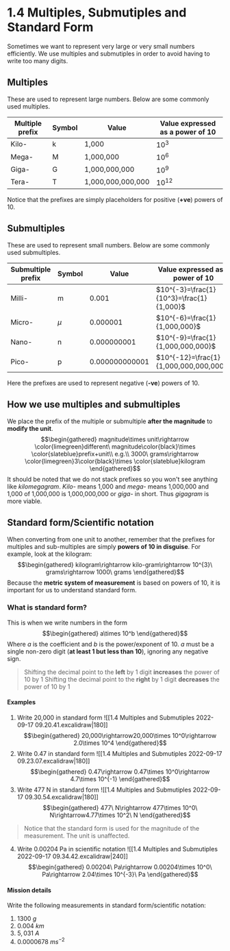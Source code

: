 # 1.4 Multiples, Submutiples and Standard Form
Sometimes we want to represent very large or very small numbers efficiently. We use multiples and submutiples in order to avoid having to write too many digits.

## Multiples
These are used to represent large numbers. Below are some commonly used multiples.

| Multiple prefix | Symbol | Value         | Value expressed as a power of 10 |
| -------- | ------ | ------------- | -------------------------------- |
| Kilo-     | k      | 1,000         | $10^3$                           |
| Mega-     | M      | 1,000,000     | $10^6$                           |
| Giga-     | G      | 1,000,000,000 | $10^9$                           |
| Tera-     | T      | 1,000,000,000,000 | $10^{12}$                          |

Notice that the prefixes are simply placeholders for positive (**+ve**) powers of 10.

## Submultiples
These are used to represent small numbers. Below are some commonly used submultiples.

| Submultiple prefix | Symbol | Value          | Value expressed as a power of 10 |
| ----------- | ------ | -------------- | ------------------------------- |
| Milli-       | m      | 0.001          | $10^{-3}=\frac{1}{10^3}=\frac{1}{1,000}$       |
| Micro-       | $\mu$  | 0.000001       | $10^{-6}=\frac{1}{1,000,000}$   |
| Nano-        | n      | 0.000000001    | $10^{-9}=\frac{1}{1,000,000,000}$                       |
| Pico-        | p      | 0.000000000001 | $10^{-12}=\frac{1}{1,000,000,000,000}$                      |

Here the prefixes are used to represent negative (**-ve**) powers of 10.

## How we use multiples and submultiples
We place the prefix of the multiple or submultiple **after the magnitude** to **modify the unit**.
$$\begin{gathered}
magnitude\times unit\rightarrow \color{limegreen}different\ magnitude\color{black}\times \color{slateblue}prefix+unit\\
e.g.\\
3000\ grams\rightarrow \color{limegreen}3\color{black}\times \color{slateblue}kilogram
\end{gathered}$$
It should be noted that we do not stack prefixes so you won't see anything like *kilomegagram*. *Kilo-* means 1,000 and *mega-* means 1,000,000 and 1,000 of 1,000,000 is 1,000,000,000 or *giga-* in short. Thus *gigagram* is more viable.

## Standard form/Scientific notation
When converting from one unit to another, remember that the prefixes for multiples and sub-multiples are simply **powers of 10 in disguise**.
For example, look at the kilogram:
$$\begin{gathered}
kilogram\rightarrow kilo-gram\rightarrow 10^{3}\ grams\rightarrow 1000\ grams
\end{gathered}$$
Because the **metric system of measurement** is based on powers of 10, it is important for us to understand standard form.

### What is standard form?
This is when we write numbers in the form
$$\begin{gathered}
a\times 10^b
\end{gathered}$$
Where $a$ is the coefficient and $b$ is the power/exponent of 10. $a$ must be a single non-zero digit (**at least 1 but less than 10**), ignoring any negative sign.
>Shifting the decimal point to the **left** by 1 digit **increases** the power of 10 by 1
>Shifting the decimal point to the **right** by 1 digit **decreases** the power of 10 by 1

#### Examples
1. Write 20,000 in standard form
![[1.4 Multiples and Submutiples 2022-09-17 09.20.41.excalidraw|180]]
$$\begin{gathered}
20,000\rightarrow20,000\times 10^0\rightarrow 2.0\times 10^4
\end{gathered}$$
2. Write 0.47 in standard form
![[1.4 Multiples and Submutiples 2022-09-17 09.23.07.excalidraw|180]]
$$\begin{gathered}
0.47\rightarrow 0.47\times 10^0\rightarrow 4.7\times 10^{-1}
\end{gathered}$$
3. Write 477 N in standard form
![[1.4 Multiples and Submutiples 2022-09-17 09.30.54.excalidraw|180]]
$$\begin{gathered}
477\ N\rightarrow 477\times 10^0\ N\rightarrow4.77\times 10^2\ N
\end{gathered}$$

>Notice that the standard form is used for the magnitude of the measurement. The unit is unaffected.

4. Write 0.00204 Pa in scientific notation
![[1.4 Multiples and Submutiples 2022-09-17 09.34.42.excalidraw|240]]
$$\begin{gathered}
0.00204\ Pa\rightarrow 0.00204\times 10^0\ Pa\rightarrow 2.04\times 10^{-3}\ Pa
\end{gathered}$$
#### Mission details
Write the following measurements in standard form/scientific notation:
1. $1300\ g$
2. $0.004\ km$
3. $5,031\ A$
4. $0.0000678\ ms^{-2}$
